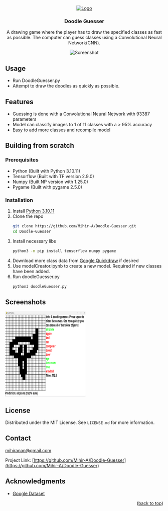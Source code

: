 <!-- PROJECT LOGO -->
<br />
<div align="center">
  <a href="https://github.com/Mihir-A/Chess-AI">
    <img src="images/logo.png" alt="Logo" width="60" height="60">
  </a>

<h3 align="center">Doodle Guesser</h3>

  <p align="center">
    A drawing game where the player has to draw the specified classes as fast as possible. The computer can guess classes using a Convolutional Neural Network(CNN).
  </p>
</div>

<div align="center">
  <img src="images/ss1" alt="Screenshot" width="512" height="540">
</div>


<!-- USAGE EXAMPLES -->
## Usage
* Run DoodleGuesser.py
* Attempt to draw the doodles as quickly as possible.

## Features
* Guessing is done with a Convolutional Neural Network with 93387 parameters
* Model can classify images to 1 of 11 classes with a > 95% accuracy
* Easy to add more classes and recompile model


<!-- GETTING STARTED -->
## Building from scratch
  
### Prerequisites

* Python (Built with Python 3.10.11)
* Tensorflow (Built with TF version 2.9.0)
* Numpy (Built NP version with 1.25.0)
* Pygame (Built with pygame 2.5.0)
  
### Installation

1. Install [Python 3.10.11](https://www.python.org/downloads/release/python-31011/)
2. Clone the repo
   ```sh
   git clone https://github.com/Mihir-A/Doodle-Guesser.git
   cd Doodle-Guesser
   ```
3. Install necessary libs
   ```sh
   python3 -m pip install tensorflow numpy pygame
   ```
4. Download more class data from [Google Quickdraw](https://console.cloud.google.com/storage/browser/quickdraw_dataset/full/numpy_bitmap) if desired
5. Use modelCreator.ipynb to create a new model. Required if new classes have been added.
6. Run doodleGuesser.py
   ```sh
   python3 doodleGuesser.py
   ```

## Screenshots
<p float="left">
  <img src="images/ss2.png" alt="Screenshot" width="256" height="270">
</p>


<!-- LICENSE -->
## License

Distributed under the MIT License. See `LICENSE.md` for more information.



<!-- CONTACT -->
## Contact

mihiranan@gmail.com

Project Link: [https://github.com/Mihir-A/Doodle-Guesser](https://github.com/Mihir-A/Doodle-Guesser)



<!-- ACKNOWLEDGMENTS -->
## Acknowledgments
* [Google Dataset](https://console.cloud.google.com/storage/browser/quickdraw_dataset/full/numpy_bitmap)

<p align="right">(<a href="#readme-top">back to top</a>)</p>
